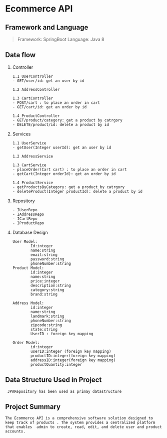 # Ecommerce API

## Framework and Language

> Framework: SpringBoot Language: Java 8

## Data flow

1.  Controller

        1.1 UserController
        - GET/user/id: get an user by id

        1.2 AddressController

        1.3 CartController
        - POST/cart : to place an order in cart
        - GET/cart/id: get an order by id

        1.4 ProductController
        - GET/product/category: get a product by catrgory
        - DELETE/product/id: delete a product by id

2.  Services

        1.1 UserService
        - getUser(Integer userId): get an user by id

        1.2 AddressService

        1.3 CartService
        - placeOrder(Cart cart) : to place an order in cart
        - getCart(Integer orderId): get an order by id

        1.4 ProductService
        - getProductsByCategory: get a product by catrgory
        - deleteProduct(Integer productId): delete a product by id

3.  Repository

        - IUserRepo
        - IAddressRepo
        - ICartRepo
        - IProductRepo

4.  Database Design

        User Model:
                Id:integer
                name:string
                email:string
                password:string
                phoneNumber:string
        Product Model:
                id:integer
                name:string
                price:integer
                description:string
                category:string
                brand:string

        Address Model:
                id:integer
                name:string
                landmark:string
                phoneNumber:string
                zipcode:string
                state:string
                UserID : foreign key mapping

        Order Model:
                id:integer
                userID:integer (foreign key mapping)
                productID:integer(foreign key mapping)
                addressID:integer(foreign key mapping)
                productQuantity:integer

## Data Structure Used in Project

     JPARepository has been used as primay datastructure

## Project Summary

    The Ecommerce API is a comprehensive software solution designed to keep track of products . The system provides a centralized platform that enables  admin to create, read, edit, and delete user and product accounts.
